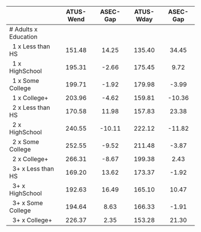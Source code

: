 
|                      |    ATUS-Wend |     ASEC-Gap |    ATUS-Wday |     ASEC-Gap |
| -------------------- | :----------: | :----------: | :----------: | :----------: |
| # Adults x Education |              |              |              |              |
| &nbsp;&nbsp;1 x Less than HS |       151.48 |        14.25 |       135.40 |        34.45 |
| &nbsp;&nbsp;1 x HighSchool |       195.31 |        -2.66 |       175.45 |         9.72 |
| &nbsp;&nbsp;1 x Some College |       199.71 |        -1.92 |       179.98 |        -3.99 |
| &nbsp;&nbsp;1 x College+ |       203.96 |        -4.62 |       159.81 |       -10.36 |
| &nbsp;&nbsp;2 x Less than HS |       170.58 |        11.98 |       157.83 |        23.38 |
| &nbsp;&nbsp;2 x HighSchool |       240.55 |       -10.11 |       222.12 |       -11.82 |
| &nbsp;&nbsp;2 x Some College |       252.55 |        -9.52 |       211.48 |        -3.87 |
| &nbsp;&nbsp;2 x College+ |       266.31 |        -8.67 |       199.38 |         2.43 |
| &nbsp;&nbsp;3+ x Less than HS |       169.20 |        13.62 |       173.37 |        -1.92 |
| &nbsp;&nbsp;3+ x HighSchool |       192.63 |        16.49 |       165.10 |        10.47 |
| &nbsp;&nbsp;3+ x Some College |       194.64 |         8.63 |       166.33 |        -1.91 |
| &nbsp;&nbsp;3+ x College+ |       226.37 |         2.35 |       153.28 |        21.30 |

